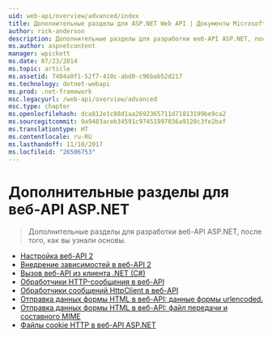 ```yaml
---
uid: web-api/overview/advanced/index
title: Дополнительные разделы для ASP.NET Web API | Документы Microsoft
author: rick-anderson
description: Дополнительные разделы для разработки веб-API ASP.NET, после того, как вы узнали основы.
ms.author: aspnetcontent
manager: wpickett
ms.date: 07/23/2014
ms.topic: article
ms.assetid: 7404a0f1-52f7-410c-abd0-c96bab52d217
ms.technology: dotnet-webapi
ms.prod: .net-framework
msc.legacyurl: /web-api/overview/advanced
msc.type: chapter
ms.openlocfilehash: dca812e1c88d1aa2692365711d71813199be9ca2
ms.sourcegitcommit: 9a9483aceb34591c97451997036a9120c3fe2baf
ms.translationtype: HT
ms.contentlocale: ru-RU
ms.lasthandoff: 11/10/2017
ms.locfileid: "26506753"
---
```

<a name="advanced-topics-for-aspnet-web-api"></a>Дополнительные разделы для веб-API ASP.NET
====================
> Дополнительные разделы для разработки веб-API ASP.NET, после того, как вы узнали основы.


- [Настройка веб-API 2](configuring-aspnet-web-api.md)
- [Внедрение зависимостей в веб-API 2](dependency-injection.md)
- [Вызов веб-API из клиента .NET (C#)](calling-a-web-api-from-a-net-client.md)
- [Обработчики HTTP-сообщения в веб-API](http-message-handlers.md)
- [Обработчики сообщений HttpClient в веб-API](httpclient-message-handlers.md)
- [Отправка данных формы HTML в веб-API: данные формы urlencoded.](sending-html-form-data-part-1.md)
- [Отправка данных формы HTML в веб-API: файл передачи и составного MIME](sending-html-form-data-part-2.md)
- [Файлы cookie HTTP в веб-API ASP.NET](http-cookies.md)
